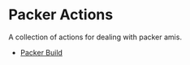 # Packer Actions

A collection of actions for dealing with packer amis.  

* [Packer Build](./packer-build)